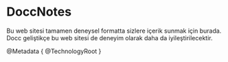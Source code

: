 # DoccNotes

Bu web sitesi tamamen deneysel formatta sizlere içerik sunmak için burada. Docc geliştikçe bu web sitesi de deneyim olarak daha da iyileştirilecektir.

@Metadata {
   @TechnologyRoot
}
